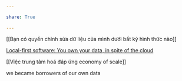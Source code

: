 ---  
share: True  
---  
[[Bạn có quyền chỉnh sửa dữ liệu của mình dưới bất kỳ hình thức nào]]   
[Local-first software: You own your data, in spite of the cloud](https://www.inkandswitch.com/local-first/)  
[[Việc trung tâm hoá đáp ứng economy of scale]]   
we became borrowers of our own data  
